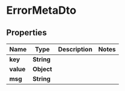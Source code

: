

# ErrorMetaDto


## Properties

| Name | Type | Description | Notes |
|------------ | ------------- | ------------- | -------------|
|**key** | **String** |  |  |
|**value** | **Object** |  |  |
|**msg** | **String** |  |  |



